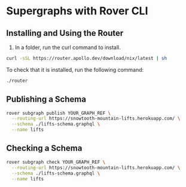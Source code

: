 # Supergraphs with Rover CLI

## Installing and Using the Router

1. In a folder, run the curl command to install.

```bash
curl -sSL https://router.apollo.dev/download/nix/latest | sh
```

To check that it is installed, run the following command:

```bash
./router
```

## Publishing a Schema

```bash
rover subgraph publish YOUR_GRAPH_REF \
  --routing-url https://snowtooth-mountain-lifts.herokuapp.com/ \
  --schema ./lifts-schema.graphql \
  --name lifts
```

## Checking a Schema

```bash
rover subgraph check YOUR_GRAPH_REF \
  --routing-url https://snowtooth-mountain-lifts.herokuapp.com/ \
  --schema ./lifts-schema.graphql \
  --name lifts
```
